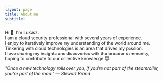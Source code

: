 ```yaml
---
layout: page
title: About me
subtitle: 
---
```


Hi 👋, I'm Lukasz.<br>
I am a cloud security professional with several years of experience.<br>
I enjoy to iteratively improve my understanding of the world around me.  Tinkering with cloud technologies is an area that drives my passion. <br>
I love sharing my insights and discoveries with the broader community, hoping to contribute to our collective knowledge 😇.<br>

_"Once a new technology rolls over you, if you're not part of the steamroller, you're part of the road."_ ― _Stewart Brand_
